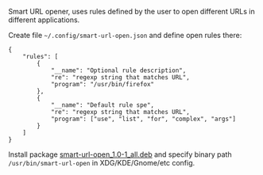 Smart URL opener, uses rules defined by the user to open different URLs in different applications.

Create file `~/.config/smart-url-open.json` and define open rules there:

~~~~
{
    "rules": [
        {
            "__name": "Optional rule description",
            "re": "regexp string that matches URL",
            "program": "/usr/bin/firefox"
        },
        {
            "__name": "Default rule spe",
            "re": "regexp string that matches URL",
            "program": ["use", "list", "for", "complex", "args"]
        }
    ]
}
~~~~

Install package [smart-url-open_1.0-1_all.deb](https://github.com/sigsergv/smart-url-open/releases/download/1.0/smart-url-open_1.0-1_all.deb) and specify binary path `/usr/bin/smart-url-open` in XDG/KDE/Gnome/etc config.
